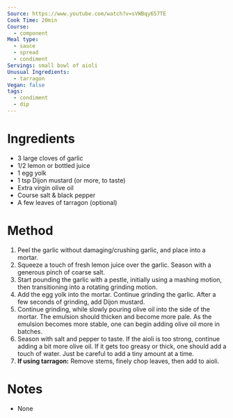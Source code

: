 ```yaml
---
Source: https://www.youtube.com/watch?v=sVWBqy657TE
Cook Time: 20min
Course:
  - component
Meal type:
  - sauce
  - spread
  - condiment
Servings: small bowl of aioli
Unusual Ingredients:
  - tarragon
Vegan: false
tags:
  - condiment
  - dip
---
```

# Ingredients

- 3 large cloves of garlic
- 1/2 lemon or bottled juice
- 1 egg yolk
- 1 tsp Dijon mustard (or more, to taste)
- Extra virgin olive oil
- Course salt & black pepper
- A few leaves of tarragon (optional)

# Method

1. Peel the garlic without damaging/crushing garlic, and place into a mortar.
2. Squeeze a touch of fresh lemon juice over the garlic. Season with a generous pinch of coarse salt.
3. Start pounding the garlic with a pestle, initially using a mashing motion, then transitioning into a rotating grinding motion.
4. Add the egg yolk into the mortar. Continue grinding the garlic. After a few seconds of grinding, add Dijon mustard.
5. Continue grinding, while slowly pouring olive oil into the side of the mortar. The emulsion should thicken and become more pale. As the emulsion becomes more stable, one can begin adding olive oil more in batches.
6. Season with salt and pepper to taste. If the aioli is too strong, continue adding a bit more olive oil. If it gets too greasy or thick, one should add a touch of water. Just be careful to add a tiny amount at a time.
7. **If using tarragon:** Remove stems, finely chop leaves, then add to aioli.

# Notes

- None